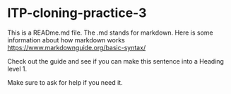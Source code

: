 # ITP-cloning-practice-3

This is a READme.md file. The .md stands for markdown. Here is some information about how markdown works https://www.markdownguide.org/basic-syntax/

Check out the guide and see if you can make this sentence into a Heading level 1.

Make sure to ask for help if you need it.
